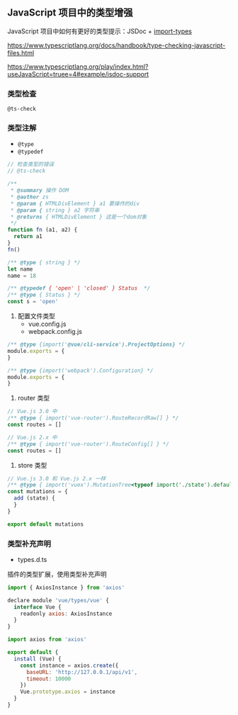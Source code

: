 ## JavaScript 项目中的类型增强

JavaScript 项目中如何有更好的类型提示：JSDoc + [import-types](https://www.typescriptlang.org/docs/handbook/jsdoc-supported-types.html#import-types)

https://www.typescriptlang.org/docs/handbook/type-checking-javascript-files.html

https://www.typescriptlang.org/play/index.html?useJavaScript=truee=4#example/jsdoc-support

### 类型检查

`@ts-check`

### 类型注解

- `@type`
- `@typedef`

```js
// 检查类型的错误
// @ts-check

/**
 * @summary 操作 DOM
 * @author zs
 * @param { HTMLDivElement } a1 要操作的div
 * @param { string } a2 字符串
 * @returns { HTMLDivElement } 这是一个dom对象
 */
function fn (a1, a2) {
  return a1
}
fn()

/** @type { string } */
let name
name = 18

/** @typedef { 'open' | 'closed' } Status  */
/** @type { Status } */
const s = 'open'
```

1. 配置文件类型
   - vue.config.js
   - webpack.config.js

```js
/** @type {import('@vue/cli-service').ProjectOptions} */
module.exports = {
}

/** @type {import('webpack').Configuration} */
module.exports = {
}
```

1. router 类型

```js
// Vue.js 3.0 中
/** @type { import('vue-router').RouteRecordRaw[] } */
const routes = []

// Vue.js 2.x 中
/** @type { import('vue-router').RouteConfig[] } */
const routes = []
```

1. store 类型

```js
// Vue.js 3.0 和 Vue.js 2.x 一样
/** @type { import('vuex').MutationTree<typeof import('./state').default> } */
const mutations = {
  add (state) {
  }
}

export default mutations
```

### 类型补充声明

- types.d.ts

插件的类型扩展，使用类型补充声明

```js
import { AxiosInstance } from 'axios'

declare module 'vue/types/vue' {
  interface Vue {
    readonly axios: AxiosInstance
  }
}
```

```js
import axios from 'axios'

export default {
  install (Vue) {
    const instance = axios.create({
      baseURL: 'http://127.0.0.1/api/v1',
      timeout: 10000
    })
    Vue.prototype.axios = instance
  }
}
```

